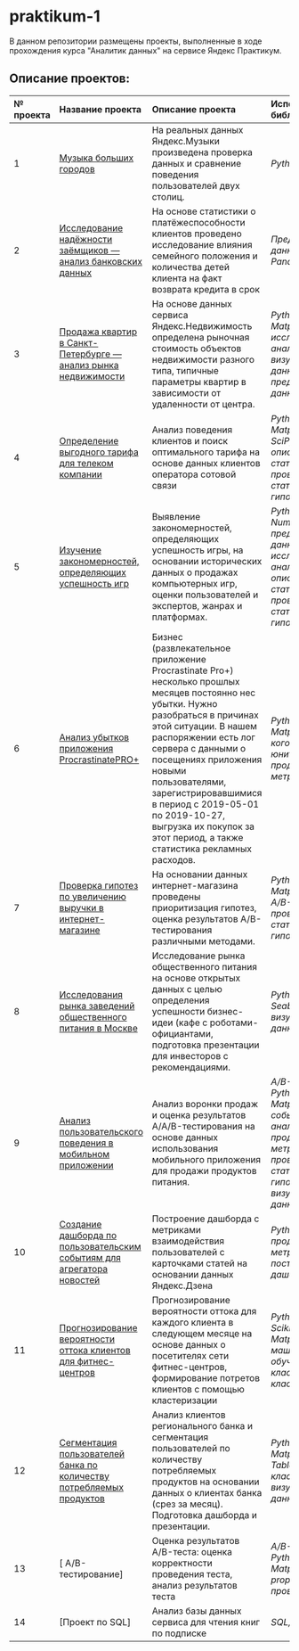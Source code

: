 # praktikum-1
В данном репозитории размещены проекты, выполненные в ходе прохождения курса "Аналитик данных" на сервисе Яндекс Практикум.

## Описание проектов:

| № проекта |Название проекта      | Описание проекта      |Используемые библиотеки      |
| :---------| :------------------  |:----------------------|:--------------------------- |
| 1 |[Музыка больших городов](https://github.com/cveliak/praktikum-1/tree/main/%D0%9C%D1%83%D0%B7%D1%8B%D0%BA%D0%B0%20%D0%B1%D0%BE%D0%BB%D1%8C%D1%88%D0%B8%D1%85%20%D0%B3%D0%BE%D1%80%D0%BE%D0%B4%D0%BE%D0%B2)|На реальных данных Яндекс.Музыки произведена проверка данных и сравнение поведения пользователей двух столиц.| *Python, Pandas*|
| 2 |[ Исследование надёжности заёмщиков — анализ банковских данных](https://github.com/cveliak/praktikum-1/tree/main/%D0%98%D1%81%D1%81%D0%BB%D0%B5%D0%B4%D0%BE%D0%B2%D0%B0%D0%BD%D0%B8%D0%B5%20%D0%BD%D0%B0%D0%B4%D0%B5%D0%B6%D0%BD%D0%BE%D1%81%D1%82%D0%B8%20%D0%B7%D0%B0%D0%B5%D0%BC%D1%89%D0%B8%D0%BA%D0%BE%D0%B2) | На основе статистики о платёжеспособности клиентов проведено исследование влияния семейного положения и количества детей клиента на факт возврата кредита в срок | *Предобработка данных, Python, Pandas*|
| 3 |[Продажа квартир в Санкт-Петербурге — анализ рынка недвижимости](https://github.com/cveliak/praktikum-1/tree/main/%D0%90%D0%BD%D0%B0%D0%BB%D0%B8%D0%B7%20%D1%80%D1%8B%D0%BD%D0%BA%D0%B0%20%D0%BD%D0%B5%D0%B4%D0%B2%D0%B8%D0%B6%D0%B8%D0%BC%D0%BE%D1%81%D1%82%D0%B8) |На основе данных сервиса Яндекс.Недвижимость определена рыночная стоимость объектов недвижимости разного типа, типичные параметры квартир в зависимости от удаленности от центра. | *Python, Pandas, Matplotlib, исследовательский анализ данных, визуализация данных, предобработка данных* |
| 4 | [Определение выгодного тарифа для телеком компании](https://github.com/cveliak/praktikum-1/tree/main/%D0%9E%D0%BF%D1%80%D0%B5%D0%B4%D0%B5%D0%BB%D0%B5%D0%BD%D0%B8%D0%B5%20%D0%B2%D1%8B%D0%B3%D0%BE%D0%B4%D0%BD%D0%BE%D0%B3%D0%BE%20%D1%82%D0%B0%D1%80%D0%B8%D1%84%D0%B0) | Анализ поведения клиентов и поиск оптимального тарифа на основе данных клиентов оператора сотовой связи | *Python, Pandas, Matplotlib, NumPy, SciPy, описательная статистика, проверка статистических гипотез*|
| 5 | [Изучение закономерностей, определяющих успешность игр](https://github.com/cveliak/praktikum-1/tree/main/%D0%98%D0%B7%D1%83%D1%87%D0%B5%D0%BD%D0%B8%D0%B5%20%D0%B7%D0%B0%D0%BA%D0%BE%D0%BD%D0%BE%D0%BC%D0%B5%D1%80%D0%BD%D0%BE%D1%81%D1%82%D0%B5%D0%B9%2C%20%D0%BE%D0%BF%D1%80%D0%B5%D0%B4%D0%B5%D0%BB%D1%8F%D1%8E%D1%89%D0%B8%D1%85%20%D1%83%D1%81%D0%BF%D0%B5%D1%88%D0%BD%D0%BE%D1%81%D1%82%D1%8C%20%D0%B8%D0%B3%D1%80) | Выявление закономерностей, определяющих успешность игры, на основании исторических данных о продажах компьютерных игр, оценки пользователей и экспертов, жанрах и платформах. | *Python, Pandas, NumPy, Matplotlib, предобработка данных, исследовательский анализ данных, описательная статистика, проверка статистических гипотез* |
| 6 | [Анализ убытков приложения ProcrastinatePRO+](https://github.com/cveliak/praktikum-1/tree/main/%D0%90%D0%BD%D0%B0%D0%BB%D0%B8%D0%B7%20%D1%83%D0%B1%D1%8B%D1%82%D0%BA%D0%BE%D0%B2%20%D0%BF%D1%80%D0%B8%D0%BB%D0%BE%D0%B6%D0%B5%D0%BD%D0%B8%D1%8F%20ProcrastinatePRO%2B)| Бизнес (развлекательное приложение Procrastinate Pro+) несколько прошлых месяцев постоянно нес убытки. Нужно разобраться в причинах этой ситуации. В нашем распоряжении есть лог сервера с данными о посещениях приложения новыми пользователями, зарегистрировавшимися в период с 2019-05-01 по 2019-10-27, выгрузка их покупок за этот период, а также статистика рекламных расходов. | *Python, Pandas, Matplotlib, когортный анализ, юнит-экономика, продуктовые метрики, Seaborn* |
| 7 | [Проверка гипотез по увеличению выручки в интернет-магазине](https://github.com/cveliak/praktikum-1/tree/main/%D0%9F%D1%80%D0%BE%D0%B2%D0%B5%D1%80%D0%BA%D0%B0%20%D0%B3%D0%B8%D0%BF%D0%BE%D1%82%D0%B5%D0%B7%20%D0%BF%D0%BE%20%D1%83%D0%B2%D0%B5%D0%BB%D0%B8%D1%87%D0%B5%D0%BD%D0%B8%D1%8E%20%D0%B2%D1%8B%D1%80%D1%83%D1%87%D0%BA%D0%B8%20%D0%B2%20%D0%B8%D0%BD%D1%82%D0%B5%D1%80%D0%BD%D0%B5%D1%82-%D0%BC%D0%B0%D0%B3%D0%B0%D0%B7%D0%B8%D0%BD%D0%B5) | На основании данных интернет-магазина проведены приоритизация гипотез, оценка результатов A/B-тестирования различными методами. | *Python, Pandas, Matplotlib, SciPy, A/B-тестирование, проверка статистических гипотез* |
| 8 | [Исследования рынка заведений общественного питания в Москве](https://github.com/cveliak/praktikum-1/tree/main/%D0%98%D1%81%D1%81%D0%BB%D0%B5%D0%B4%D0%BE%D0%B2%D0%B0%D0%BD%D0%B8%D0%B5%20%D1%80%D1%8B%D0%BD%D0%BA%D0%B0%20%D0%BE%D0%B1%D1%89%D0%B5%D0%BF%D0%B8%D1%82%D0%B0%20%D0%B2%20%D0%9C%D0%BE%D1%81%D0%BA%D0%B2%D0%B5) | Исследование рынка общественного питания на основе открытых данных с целью определения успешности бизнес-идеи (кафе с роботами-официантами, подготовка презентации для инвесторов с рекомендациями. | *Python, Pandas, Seaborn, Plotly, визуализация данных* |
| 9 | [Анализ пользовательского поведения в мобильном приложении](https://github.com/cveliak/praktikum-1/tree/main/%D0%90%D0%BD%D0%B0%D0%BB%D0%B8%D0%B7%20%D0%BF%D0%BE%D0%BB%D1%8C%D0%B7%D0%BE%D0%B2%D0%B0%D1%82%D0%B5%D0%BB%D1%8C%D1%81%D0%BA%D0%BE%D0%B3%D0%BE%20%D0%BF%D0%BE%D0%B2%D0%B5%D0%B4%D0%B5%D0%BD%D0%B8%D1%8F%20%D0%B2%20%D0%BC%D0%BE%D0%B1%D0%B8%D0%BB%D1%8C%D0%BD%D0%BE%D0%BC%20%D0%BF%D1%80%D0%B8%D0%BB%D0%BE%D0%B6%D0%B5%D0%BD%D0%B8%D0%B8) | Анализ воронки продаж и оценка результатов A/A/B-тестирования на основе данных использования мобильного приложения для продажи продуктов питания. | *A/B-тестирование, Python, Pandas, Matplotlib, Seaborn, событийная аналитика, продуктовые метрики, Plotly, проверка статистических гипотез, визуализация данных* |
| 10 | [Создание дашборда по пользовательским событиям для агрегатора новостей](https://github.com/cveliak/praktikum-1/tree/main/%D0%A1%D0%BE%D0%B7%D0%B4%D0%B0%D0%BD%D0%B8%D0%B5%20%D0%B4%D0%B0%D1%88%D0%B1%D0%BE%D1%80%D0%B4%D0%B0%20%D0%B4%D0%BB%D1%8F%20%D0%B0%D0%B3%D1%80%D0%B5%D0%B3%D0%B0%D1%82%D0%BE%D1%80%D0%B0%20%D0%BD%D0%BE%D0%B2%D0%BE%D1%81%D1%82%D0%B5%D0%B9) | Построение дашборда с метриками взаимодействия пользователей с карточками статей на основании данных Яндекс.Дзена | *Python, Tableau, продуктовые метрики, построение дашбордов* |
| 11 | [Прогнозирование вероятности оттока клиентов для фитнес-центров](https://github.com/cveliak/praktikum-1/tree/main/%D0%9F%D1%80%D0%BE%D0%B3%D0%BD%D0%BE%D0%B7%D0%B8%D1%80%D0%BE%D0%B2%D0%B0%D0%BD%D0%B8%D0%B5%20%D0%B2%D0%B5%D1%80%D0%BE%D1%8F%D1%82%D0%BD%D0%BE%D1%81%D1%82%D0%B8%20%D0%BE%D1%82%D1%82%D0%BE%D0%BA%D0%B0%20%D0%BA%D0%BB%D0%B8%D0%B5%D0%BD%D1%82%D0%BE%D0%B2%20%D1%84%D0%B8%D1%82%D0%BD%D0%B5%D1%81-%D1%86%D0%B5%D0%BD%D1%82%D1%80%D0%B0) | Прогнозирование вероятности оттока для каждого клиента в следующем месяце на основе данных о посетителях сети фитнес-центров, формирование потретов клиентов с помощью кластеризации | *Python, Pandas, Scikit-learn, Matplotlib, Seaborn, машинное обучение, классификация, кластеризация* |
| 12 | [Сегментация пользователей банка по количеству потребляемых продуктов](https://github.com/cveliak/praktikum-1/tree/main/%D0%A1%D0%B5%D0%B3%D0%BC%D0%B5%D0%BD%D1%82%D0%B0%D1%86%D0%B8%D1%8F%20%D0%BF%D0%BE%D0%BB%D1%8C%D0%B7%D0%BE%D0%B2%D0%B0%D1%82%D0%B5%D0%BB%D0%B5%D0%B9%20%D0%B1%D0%B0%D0%BD%D0%BA%D0%B0) | Анализ клиентов регионального банка и сегментация пользователей по количеству потребляемых продуктов на основании данных о клиентах банка (срез за месяц). Подготовка дашборда и презентации. | *Python, Pandas, Matplotlib, Seaborn, Tableau, классификация, визуализация данных* |
| 13 |[ A/B-тестирование] | Оценка результатов A/B-теста: оценка корректности проведения теста, анализ результатов теста | *A/B-тестирование, Python, Pandas, Matplotlib, Seaborn, proportions_ztest, проверка гипотез* |
| 14 | [Проект по SQL] | Анализ базы данных сервиса для чтения книг по подписке | *SQL, PostgreSQL* |
